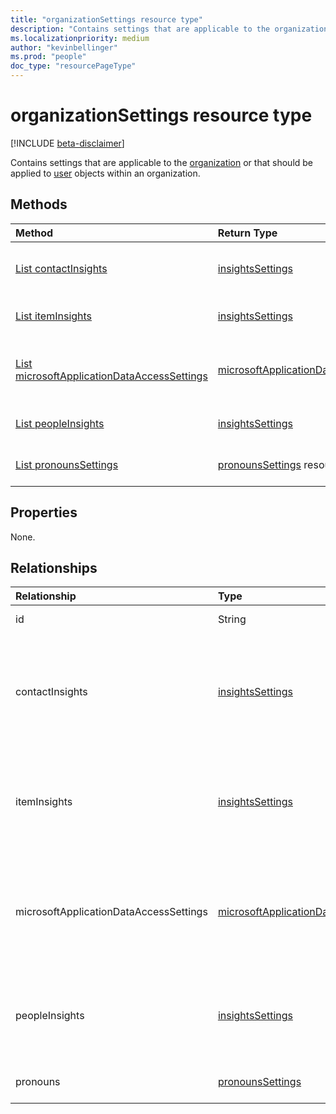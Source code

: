 ```yaml
---
title: "organizationSettings resource type"
description: "Contains settings that are applicable to the organization or the user objects within it."
ms.localizationpriority: medium
author: "kevinbellinger"
ms.prod: "people"
doc_type: "resourcePageType"
---
```


# organizationSettings resource type

[!INCLUDE [beta-disclaimer](../../includes/beta-disclaimer.md)]

Contains settings that are applicable to the [organization](organization.md) or that should be applied to [user](user.md) objects within an organization.

## Methods

| Method       | Return Type | Description |
|:-------------|:------------|:------------|
| [List contactInsights](../api/organizationsettings-list-contactinsights.md) | [insightsSettings](insightssettings.md) | Get the properties of an [insightsSettings](insightssettings.md) object for displaying or returning insights for the contacts of users in an organization. |
| [List itemInsights](../api/organizationsettings-list-iteminsights.md) | [insightsSettings](insightssettings.md) | Get the properties of an [insightsSettings](insightssettings.md) object for displaying or returning item insights in an organization. |
| [List microsoftApplicationDataAccessSettings](../api/organizationsettings-list-microsoftapplicationdataaccess.md) | [microsoftApplicationDataAccessSettings](microsoftapplicationdataaccesssettings.md) | Get the properties of a [microsoftApplicationDataAccessSettings](microsoftapplicationdataaccesssettings.md) object that specify access from Microsoft applications to Microsoft 365 user data in an organization. |
| [List peopleInsights](../api/organizationsettings-list-peopleinsights.md) | [insightsSettings](insightssettings.md) | Get the properties of an [insightsSettings](insightssettings.md) object for displaying or returning people insights in an organization. |
| [List pronounsSettings](../api/organizationsettings-list-pronounssettings.md)|[pronounsSettings](../resources/pronounssettings.md) resource|Get the properties of the [pronounsSettings](../resources/pronounssettings.md) resource for an organization.|


## Properties

None.

## Relationships

| Relationship | Type        | Description |
|:-------------|:------------|:------------|
|id |String| Id of the settings object for the organization. |
|contactInsights|[insightsSettings](insightssettings.md)|Contains the properties that are configured by an administrator as a tenant-level privacy control whether to identify duplicate contacts among a user's contacts list and suggest the user to merge those contacts to have a cleaner contacts list. [List contactInsights](../api/organizationsettings-list-contactinsights.md) returns the _settings_ to display or return contact insights in an organization.|
|itemInsights|[insightsSettings](insightssettings.md)| Contains the properties that are configured by an administrator for the visibility of Microsoft Graph-derived insights, between a user and other items in Microsoft 365, such as documents or sites. [List itemInsights](../api/organizationsettings-list-iteminsights.md) returns the _settings_ to display or return item insights in an organization.|
|microsoftApplicationDataAccessSettings|[microsoftApplicationDataAccessSettings](../resources/microsoftapplicationdataaccesssettings.md)| Contains the properties that are configured by an administrator to specify access from Microsoft applications to Microsoft 365 data belonging to users in an organization. [List microsoftApplicationDataAccessSettings](../api/organizationsettings-list-microsoftapplicationdataaccess.md) returns the _settings_ that specify the access. |
|peopleInsights|[insightsSettings](insightssettings.md)| Contains the properties that are configured by an administrator for the visibility of a list of people [relevant and working with](/graph/people-example#including-a-person-as-relevant-or-working-with) a user in Microsoft 365. [List peopleInsights](../api/organizationsettings-list-peopleinsights.md) returns the _settings_ to display or return people insights in an organization.|
|pronouns|[pronounsSettings](../resources/pronounssettings.md)|Represents administrator settings that manage the support of pronouns in an organization.|

